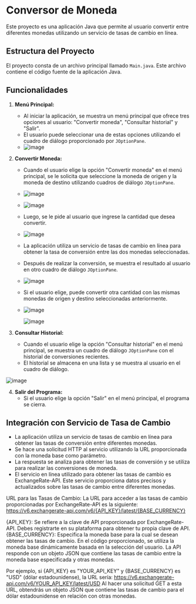 # Conversor de Moneda

Este proyecto es una aplicación Java que permite al usuario convertir entre diferentes monedas utilizando un servicio de tasas de cambio en línea.

## Estructura del Proyecto

El proyecto consta de un archivo principal llamado `Main.java`. Este archivo contiene el código fuente de la aplicación Java.

## Funcionalidades

1. **Menú Principal:**
   - Al iniciar la aplicación, se muestra un menú principal que ofrece tres opciones al usuario: "Convertir moneda", "Consultar historial" y "Salir".
   - El usuario puede seleccionar una de estas opciones utilizando el cuadro de diálogo proporcionado por `JOptionPane`.
   - ![image](https://github.com/carsalan1/Conversor/assets/99160256/e094ca77-c202-4c54-b300-e84d642d2d3b)


2. **Convertir Moneda:**
   - Cuando el usuario elige la opción "Convertir moneda" en el menú principal, se le solicita que seleccione la moneda de origen y la moneda de destino utilizando cuadros de diálogo `JOptionPane`.
   - ![image](https://github.com/carsalan1/Conversor/assets/99160256/cf45cd26-0d3f-446f-957a-6b434949a9fe)

   - ![image](https://github.com/carsalan1/Conversor/assets/99160256/4cfb63a8-9273-4b6d-8b50-e108e69de730)


   - Luego, se le pide al usuario que ingrese la cantidad que desea convertir.
   - ![image](https://github.com/carsalan1/Conversor/assets/99160256/69319dcc-5e1c-4042-960a-7c314ec72367)

   - La aplicación utiliza un servicio de tasas de cambio en línea para obtener la tasa de conversión entre las dos monedas seleccionadas.
   - Después de realizar la conversión, se muestra el resultado al usuario en otro cuadro de diálogo `JOptionPane`.
   - ![image](https://github.com/carsalan1/Conversor/assets/99160256/03a59179-ceba-4d17-a70f-d1db3c1c2030)

   - Si el usuario elige, puede convertir otra cantidad con las mismas monedas de origen y destino seleccionadas anteriormente.
   - ![image](https://github.com/carsalan1/Conversor/assets/99160256/6a5fb200-70ed-4b8b-98d9-4e39c337d478)

      ![image](https://github.com/carsalan1/Conversor/assets/99160256/ae606e38-1623-4160-b248-3364a7487427)


3. **Consultar Historial:**
   - Cuando el usuario elige la opción "Consultar historial" en el menú principal, se muestra un cuadro de diálogo `JOptionPane` con el historial de conversiones recientes.
   - El historial se almacena en una lista y se muestra al usuario en el cuadro de diálogo.
        
![image](https://github.com/carsalan1/Conversor/assets/99160256/3f91a3d7-085a-451c-b3ff-b5fdaa0a188b)


4. **Salir del Programa:**
   - Si el usuario elige la opción "Salir" en el menú principal, el programa se cierra.

## Integración con Servicio de Tasa de Cambio

- La aplicación utiliza un servicio de tasas de cambio en línea para obtener las tasas de conversión entre diferentes monedas.
- Se hace una solicitud HTTP al servicio utilizando la URL proporcionada con la moneda base como parámetro.
- La respuesta se analiza para obtener las tasas de conversión y se utiliza para realizar las conversiones de moneda.
- El servicio en línea utilizado para obtener las tasas de cambio es ExchangeRate-API. Este servicio proporciona datos precisos y actualizados sobre las tasas de cambio entre diferentes monedas.

URL para las Tasas de Cambio:
La URL para acceder a las tasas de cambio proporcionadas por ExchangeRate-API es la siguiente:
https://v6.exchangerate-api.com/v6/{API_KEY}/latest/{BASE_CURRENCY}

{API_KEY}: Se refiere a la clave de API proporcionada por ExchangeRate-API. Debes registrarte en su plataforma para obtener tu propia clave de API.
{BASE_CURRENCY}: Especifica la moneda base para la cual se desean obtener las tasas de cambio. En el código proporcionado, se utiliza la moneda base dinámicamente basada en la selección del usuario.
La API responde con un objeto JSON que contiene las tasas de cambio entre la moneda base especificada y otras monedas.

Por ejemplo, si {API_KEY} es "YOUR_API_KEY" y {BASE_CURRENCY} es "USD" (dólar estadounidense), la URL sería:
https://v6.exchangerate-api.com/v6/YOUR_API_KEY/latest/USD
Al hacer una solicitud GET a esta URL, obtendrás un objeto JSON que contiene las tasas de cambio para el dólar estadounidense en relación con otras monedas.
